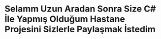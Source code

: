 <h1> Selamm Uzun Aradan Sonra Size C# İle Yapmış Olduğum Hastane Projesini Sizlerle Paylaşmak İstedim</h1>
